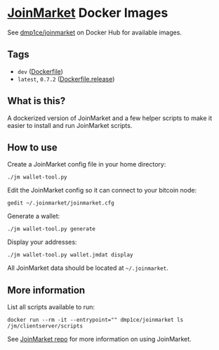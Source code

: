 # [JoinMarket](https://github.com/JoinMarket-Org/joinmarket-clientserver) Docker Images

See [dmp1ce/joinmarket](https://hub.docker.com/r/dmp1ce/joinmarket/tags/) on Docker Hub for available images.

## Tags

- `dev` ([Dockerfile](https://github.com/dmp1ce/joinmarket-DOCKERFILE/blob/master/Dockerfile))
- `latest`, `0.7.2` ([Dockerfile.release](https://github.com/dmp1ce/joinmarket-DOCKERFILE/blob/v0.7.2/Dockerfile.release))

## What is this?

A dockerized version of JoinMarket and a few helper scripts to make it easier to install and run JoinMarket scripts.

## How to use

Create a JoinMarket config file in your home directory:

`./jm wallet-tool.py`

Edit the JoinMarket config so it can connect to your bitcoin node:

`gedit ~/.joinmarket/joinmarket.cfg`

Generate a wallet:

`./jm wallet-tool.py generate`

Display your addresses:

`./jm wallet-tool.py wallet.jmdat display`

All JoinMarket data should be located at `~/.joinmarket`.

## More information

List all scripts available to run:

`docker run --rm -it --entrypoint="" dmp1ce/joinmarket ls /jm/clientserver/scripts`

See [JoinMarket repo](https://github.com/JoinMarket-Org/joinmarket-clientserver) for more information on using JoinMarket.
